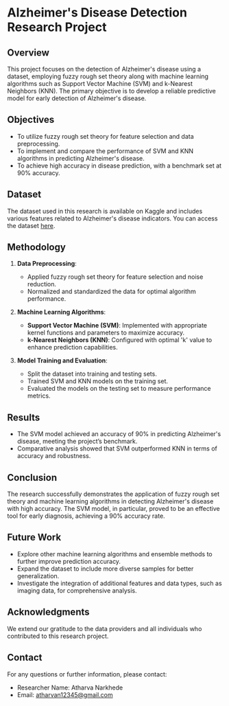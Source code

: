# Alzheimer's Disease Detection Research Project

## Overview

This project focuses on the detection of Alzheimer's disease using a dataset, employing fuzzy rough set theory along with machine learning algorithms such as Support Vector Machine (SVM) and k-Nearest Neighbors (KNN). The primary objective is to develop a reliable predictive model for early detection of Alzheimer's disease.

## Objectives

- To utilize fuzzy rough set theory for feature selection and data preprocessing.
- To implement and compare the performance of SVM and KNN algorithms in predicting Alzheimer's disease.
- To achieve high accuracy in disease prediction, with a benchmark set at 90% accuracy.

## Dataset

The dataset used in this research is available on Kaggle and includes various features related to Alzheimer's disease indicators. You can access the dataset [here](https://www.kaggle.com/datasets/bbjadeja/darwin/data?select=DARWIN.csv).

## Methodology

1. **Data Preprocessing**:
    - Applied fuzzy rough set theory for feature selection and noise reduction.
    - Normalized and standardized the data for optimal algorithm performance.

2. **Machine Learning Algorithms**:
    - **Support Vector Machine (SVM)**: Implemented with appropriate kernel functions and parameters to maximize accuracy.
    - **k-Nearest Neighbors (KNN)**: Configured with optimal 'k' value to enhance prediction capabilities.

3. **Model Training and Evaluation**:
    - Split the dataset into training and testing sets.
    - Trained SVM and KNN models on the training set.
    - Evaluated the models on the testing set to measure performance metrics.

## Results

- The SVM model achieved an accuracy of 90% in predicting Alzheimer's disease, meeting the project’s benchmark.
- Comparative analysis showed that SVM outperformed KNN in terms of accuracy and robustness.

## Conclusion

The research successfully demonstrates the application of fuzzy rough set theory and machine learning algorithms in detecting Alzheimer's disease with high accuracy. The SVM model, in particular, proved to be an effective tool for early diagnosis, achieving a 90% accuracy rate.

## Future Work

- Explore other machine learning algorithms and ensemble methods to further improve prediction accuracy.
- Expand the dataset to include more diverse samples for better generalization.
- Investigate the integration of additional features and data types, such as imaging data, for comprehensive analysis.

## Acknowledgments

We extend our gratitude to the data providers and all individuals who contributed to this research project.

## Contact

For any questions or further information, please contact:
- Researcher Name: Atharva Narkhede
- Email: atharvan12345@gmail.com
